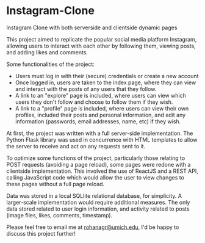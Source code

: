 # Instagram-Clone
Instagram Clone with both serverside and clientside dynamic pages

This project aimed to replicate the popular social media platform Instagram, allowing users to interact with each other by following them, viewing posts, and adding likes and comments.

Some functionalities of the project:
- Users must log in with their (secure) credentials or create a new account
- Once logged in, users are taken to the index page, where they can view and interact with the posts of any users that they follow.
- A link to an "explore" page is included, where users can view which users they don't follow and choose to follow them if they wish.
- A link to a "profile" page is included, where users can view their own profiles, included their posts and personal information, and edit any information (passwords, email addresses, name, etc) if they wish.

At first, the project was written with a full server-side implementation. The Python Flask library was used in concurrence with HTML templates to allow the server to receive and act on any requests sent to it.

To optimize some functions of the project, particularly those relating to POST requests (avoiding a page reload), some pages were redone with a clientside implementation. This involved the use of ReactJS and a REST API, calling JavaScript code which would allow the user to view changes to these pages without a full page reload.

Data was stored in a local SQLlite relational database, for simplicity. A larger-scale implementation would require additional measures. The only data stored related to user login information, and activity related to posts (image files, likes, comments, timestamp).

Please feel free to email me at rohanagr@umich.edu, I'd be happy to discuss this project further!
